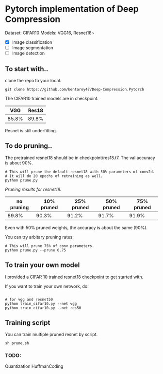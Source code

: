 # Pytorch implementation of Deep Compression
Dataset: CIFAR10
Models: VGG16, Resnet18~

- [x] Image classification
- [ ] Image segmentation
- [ ] Image detection

## To start with..

clone the repo to your local.

```
git clone https://github.com/kentaroy47/Deep-Compression.Pytorch
```

The CIFAR10 trained models are in checkpoint.

|VGG|Res18|
|---|--- |
|85.8%|89.8%|

Resnet is still underfitting.

## To do pruning..
The pretrained resnet18 should be in checkpoint/res18.t7. The val accuracy is about 90%.

```
# This will prune the default resnet18 with 50% parameters of conv2d.
# It will do 20 epochs of retraining as well.
python prune.py
```

*Pruning results for resnet18.*

|no pruning|10% pruned|25% pruned|50% pruned|75% pruned|
|---|---|---|---|---|
|89.8%|90.3%|91.2%|91.7%|91.9%|



Even with 50% pruned weights, the accuracy is about the same (90%).

You can try arbitary pruning rates:

```
# This will prune 75% of conv parameters.
python prune.py --prune 0.75
```

## To train your own model
I provided a CIFAR 10 trained resnet18 checkpoint to get started with.

If you want to train your own network, do:

```

# for vgg and resnet50
python train_cifar10.py --net vgg
python train_cifar10.py --net res50

```

## Training script
You can train multiple pruned resnet by script.

```
sh prune.sh
```

### TODO:
Quantization
HuffmanCoding
